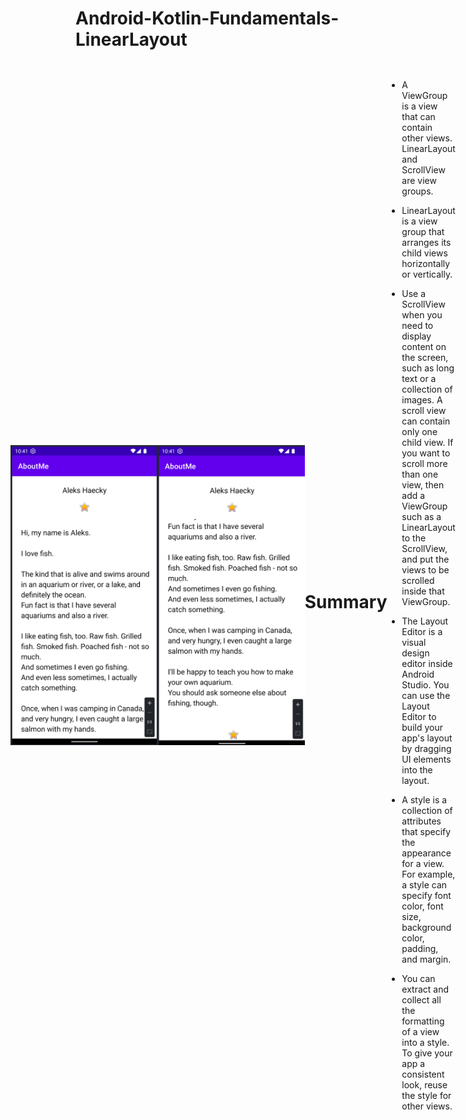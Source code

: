 # Android-Kotlin-Fundamentals-LinearLayout

<div style="width: 100%; display: flex; align-items: center; justify-content: center;">

<img src="https://github.com/gabeps2/Android-Kotlin-Fundamentals-LinearLayout/blob/master/repo-images/AboutMeApp.png?raw=true" width="270" height="480">
<img src="https://github.com/gabeps2/Android-Kotlin-Fundamentals-LinearLayout/blob/master/repo-images/AboutMeApp2.png?raw=true" width="270" height="480">

# Summary

* A ViewGroup is a view that can contain other views. LinearLayout and ScrollView are view groups.

* LinearLayout is a view group that arranges its child views horizontally or vertically.

* Use a ScrollView when you need to display content on the screen, such as long text or a collection of images. A scroll view can contain only one child view. If you want to scroll more than one view, then add a ViewGroup such as a LinearLayout to the ScrollView, and put the views to be scrolled inside that ViewGroup.

* The Layout Editor is a visual design editor inside Android Studio. You can use the Layout Editor to build your app's layout by dragging UI elements into the layout.

* A style is a collection of attributes that specify the appearance for a view. For example, a style can specify font color, font size, background color, padding, and margin.

* You can extract and collect all the formatting of a view into a style. To give your app a consistent look, reuse the style for other views.
